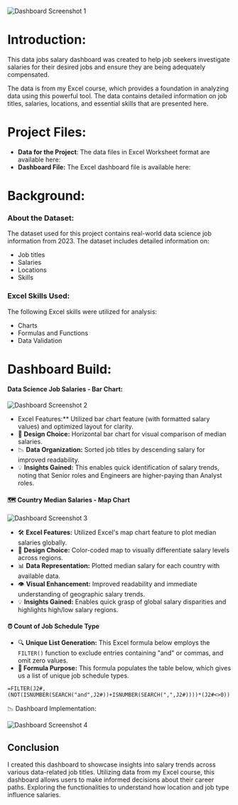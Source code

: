 ![Dashboard Screenshot 1](https://github.com/user-attachments/assets/bfcd02d0-5977-4f0f-a406-9a6e4e0980ec)


# Introduction:

This data jobs salary dashboard was created to help job seekers investigate salaries for their desired jobs and ensure they are being adequately compensated. 

The data is from my Excel course, which provides a foundation in analyzing data using this powerful tool. The data contains detailed information on job titles, salaries, locations, and essential skills that are presented here.

# Project Files:
- **Data for the Project**: The data files in Excel Worksheet format are available here: 
- **Dashboard File:** The Excel dashboard file is available here: 

# Background:
### About the Dataset:
The dataset used for this project contains real-world data science job information from 2023. The dataset includes detailed information on:
- Job titles
- Salaries
- Locations
- Skills

### Excel Skills Used:
The following Excel skills were utilized for analysis:
- Charts
- Formulas and Functions
- Data Validation

# Dashboard Build:

#### Data Science Job Salaries - Bar Chart:

![Dashboard Screenshot 2](https://github.com/user-attachments/assets/a3d176df-2fad-495f-b550-14c557fce1df)


- Excel Features:** Utilized bar chart feature (with formatted salary values) and optimized layout for clarity.
- 🎨 **Design Choice:** Horizontal bar chart for visual comparison of median salaries.
- 📉 **Data Organization:** Sorted job titles by descending salary for improved readability.
- 💡 **Insights Gained:** This enables quick identification of salary trends, noting that Senior roles and Engineers are higher-paying than Analyst roles.

#### 🗺️ Country Median Salaries - Map Chart

![Dashboard Screenshot 3](https://github.com/user-attachments/assets/90bce652-64c7-4605-a87c-16cb1120b220)


- 🛠️ **Excel Features:** Utilized Excel's map chart feature to plot median salaries globally.
- 🎨 **Design Choice:** Color-coded map to visually differentiate salary levels across regions.
- 📊 **Data Representation:** Plotted median salary for each country with available data.
- 👁️ **Visual Enhancement:** Improved readability and immediate understanding of geographic salary trends.
- 💡 **Insights Gained:** Enables quick grasp of global salary disparities and highlights high/low salary regions.

#### ⏰ Count of Job Schedule Type

- 🔍 **Unique List Generation:** This Excel formula below employs the `FILTER()` function to exclude entries containing "and" or commas, and omit zero values.
- **🔢 Formula Purpose:** This formula populates the table below, which gives us a list of unique job schedule types.

```
=FILTER(J2#,(NOT(ISNUMBER(SEARCH("and",J2#))+ISNUMBER(SEARCH(",",J2#))))*(J2#<>0))
```

📉 Dashboard Implementation:

![Dashboard Screenshot 4](https://github.com/user-attachments/assets/2e0f9600-fb46-462d-83c4-e92d94bf7443)


## Conclusion

I created this dashboard to showcase insights into salary trends across various data-related job titles. Utilizing data from my Excel course, this dashboard allows users to make informed decisions about their career paths. Exploring the functionalities to understand how location and job type influence salaries. 
